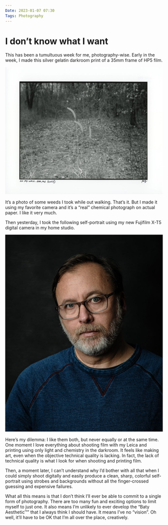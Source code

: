 ```yaml
---
Date: 2023-01-07 07:30
Tags: Photography
---
```


# I don’t know what I want

This has been a tumultuous week for me, photography-wise. Early in the week, I made this silver gelatin darkroom print of a 35mm frame of HP5 film.

![On my walk. Ada, MI Silver Gelatin print (Leica MP, HP5)](_scanned-print.jpg)

It’s a photo of some weeds I took while out walking. That’s it. But I made it using my favorite camera and it’s a “real” chemical photograph on actual paper. I like it very much.

Then yesterday, I took the following self-portrait using my new Fujifilm X-T5 digital camera in my home studio.

![Studio Self-portrait (digital)](_self-portrait.jpg)

Here’s my dilemma: I like them both, but never equally or at the same time. One moment I love everything about shooting film with my Leica and printing using only light and chemistry in the darkroom. It feels like making art, even when the objective technical quality is lacking. In fact, the lack of technical quality is what I look for when shooting and printing film.

Then, a moment later, I can’t understand why I’d bother with all that when I could simply shoot digitally and easily produce a clean, sharp, colorful self-portrait using strobes and backgrounds without all the finger-crossed guessing and expensive failures.

What all this means is that I don’t think I’ll ever be able to commit to a single form of photography. There are too many fun and exciting options to limit myself to just one. It also means I’m unlikely to ever develop the “Baty Aesthetic™” that I always think I should have. It means I’ve no “vision”. Oh well, it’ll have to be OK that I’m all over the place, creatively.

